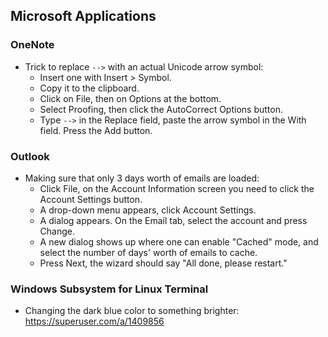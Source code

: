 ## Microsoft Applications

### OneNote
- Trick to replace `-->` with an actual Unicode arrow symbol:
    - Insert one with Insert > Symbol.
    - Copy it to the clipboard.
    - Click on File, then on Options at the bottom.
    - Select Proofing, then click the AutoCorrect Options button.
    - Type `-->` in the Replace field, paste the arrow symbol in the With field. Press the Add button.

### Outlook
- Making sure that only 3 days worth of emails are loaded:
    - Click File, on the Account Information screen you need to click the Account Settings button.
    - A drop-down menu appears, click Account Settings.
    - A dialog appears. On the Email tab, select the account and press Change.
    - A new dialog shows up where one can enable "Cached" mode, and select the number of days' worth of emails to cache.
    - Press Next, the wizard should say "All done, please restart."

### Windows Subsystem for Linux Terminal
- Changing the dark blue color to something brighter:
    https://superuser.com/a/1409856

